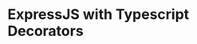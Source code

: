 # ExpressJS with Typescript Decorators

<!--
    ## references
        - https://www.youtube.com/watch?v=NYZKUTGC51g&list=PLdSnLYEzOTtqfhhw10hTlTsvk9sLwvruE
        
 -->

